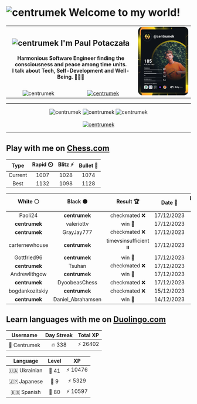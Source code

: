 <h1>
  <img
    src="https://emojis.slackmojis.com/emojis/images/1531849430/4246/blob-sunglasses.gif"
    width="30"
    alt="centrumek"
  />
  Welcome to my world!
</h1>

<table>
  <tbody>
    <tr>
      <td align="center" width="70%" colspan="2">
        <h2>
          <img
            src="https://raw.githubusercontent.com/MartinHeinz/MartinHeinz/master/wave.gif"
            width="30px"
            alt="centrumek"
          />
          I'm Paul Potaczała
        </h2>
        <h4>
          Harmonious Software Engineer finding the consciousness and peace among time units.
          <br/>
          I talk about Tech, Self-Development and Well-Being. 🌿🧘🚀
        </h4>
      </td>
      <td width="30%" rowspan="2">
        <a href="https://app.daily.dev/centrumek">
          <img
            src="./devcard.svg"
            alt="centrumek"
          />
        </a>
      </td>
    </tr>
    <tr align="center">
      <td>
        <img
          src="https://komarev.com/ghpvc/?username=centrumek&label=visitors&color=0e75b6&style=flat"
          alt="centrumek"
        >
      </td>
      <td>
        <a href="https://stackoverflow.com/users/14496012/centrumek">
          <img
            src="https://stackoverflow.com/users/flair/14496012.png?theme=dark"
            alt="centrumek"
          >
        </a>
      </td>
    </tr>
  </tbody>
</table>

---
<div align="center">
  <img 
    src="https://github-readme-stats.vercel.app/api?username=centrumek&show_icons=true&count_private=true&theme=dark&hide_border=true&hide=issues,contribs&bg_color=00000000"
    alt="centrumek"
  />
  <img
    src="https://github-readme-stats.vercel.app/api/top-langs/?username=centrumek&layout=compact&hide_border=true&theme=dark&bg_color=00000000&langs_count=6&exclude_repo=air-statistic-app"
    alt="centrumek"
  />
  <img 
    src="https://github-readme-streak-stats.herokuapp.com?user=centrumek&theme=dark&hide_border=true&background=FFFFFF00"
    alt="centrumek"
  />
  <br/>
  <br/>
  <a href="https://www.buymeacoffee.com/centrumek">
    <img
      src="https://cdn.buymeacoffee.com/buttons/v2/default-orange.png"
      height="50"
      width="210"
      alt="centrumek"
    />
  </a>
</div>

---

## Play with me on [Chess.com](https://www.chess.com/member/centrumek)

<div align="center">
<!--START_SECTION:chessStats-->
<!-- Automatically generated with https://github.com/Balastrong/chess-stats-action -->

| Type | Rapid ⏲️ | Blitz ⚡ | Bullet 🔫 |
|:---:|:---:|:---:|:---:|
| Current | 1007 | 1028 | 1074 |
| Best | 1132 | 1098 | 1128 |

| White ⚪ | Black ⚫ | Result 🏆 | Date 📅 | Position 🗺️ | Type 🕕 |
|:---:|:---:|:---:|:---:|:---:|:---:|
| Paoli24 | **centrumek** | checkmated ❌ | 17/12/2023 | <a href="http://www.ee.unb.ca/cgi-bin/tervo/fen.pl?select=k1r2r2/2Q3b1/R2pP3/1p2p2p/1P2P1pP/8/PP3PPN/5RK1 b - -">Link</a> | Blitz |
| **centrumek** | valeriottv | win 🥇 | 17/12/2023 | <a href="http://www.ee.unb.ca/cgi-bin/tervo/fen.pl?select=r5k1/p3r2p/6p1/3N4/3b2n1/3PP3/PP2KP2/R1B4R w - -">Link</a> | Blitz |
| **centrumek** | GrayJay777 | checkmated ❌ | 17/12/2023 | <a href="http://www.ee.unb.ca/cgi-bin/tervo/fen.pl?select=r4rk1/5ppp/2p1p3/p2p4/P2n4/2P1P3/2q2PPP/R1K4R w - -">Link</a> | Blitz |
| carternewhouse | **centrumek** | timevsinsufficient ⏸️ | 17/12/2023 | <a href="http://www.ee.unb.ca/cgi-bin/tervo/fen.pl?select=8/K1k5/8/P7/P7/8/8/8 w - -">Link</a> | Blitz |
| Gottfried96 | **centrumek** | win 🥇 | 17/12/2023 | <a href="http://www.ee.unb.ca/cgi-bin/tervo/fen.pl?select=8/8/2q5/K7/8/q5k1/8/8 w - -">Link</a> | Blitz |
| **centrumek** | Tsuhan | checkmated ❌ | 17/12/2023 | <a href="http://www.ee.unb.ca/cgi-bin/tervo/fen.pl?select=3r3r/1Q5p/4pkp1/3p4/5P2/2b2q2/8/4K3 w - -">Link</a> | Blitz |
| Andrewlithgow | **centrumek** | win 🥇 | 17/12/2023 | <a href="http://www.ee.unb.ca/cgi-bin/tervo/fen.pl?select=1k1r4/1p3p2/3p1bp1/PNp5/4P1p1/2Pn3r/1P1K3P/R7 w - -">Link</a> | Blitz |
| **centrumek** | DyoobeasChess | checkmated ❌ | 17/12/2023 | <a href="http://www.ee.unb.ca/cgi-bin/tervo/fen.pl?select=r5k1/5p1p/8/7P/6P1/8/3B1q1K/5q2 w - -">Link</a> | Blitz |
| bogdankozitskiy | **centrumek** | checkmated ❌ | 15/12/2023 | <a href="http://www.ee.unb.ca/cgi-bin/tervo/fen.pl?select=2k5/2Q5/p3N1P1/3P4/8/1P3p1K/P7/R7 b - -">Link</a> | Bullet |
| **centrumek** | Daniel_Abrahamsen | win 🥇 | 14/12/2023 | <a href="http://www.ee.unb.ca/cgi-bin/tervo/fen.pl?select=r7/3k1ppp/3b4/1B1K4/1P1p2P1/2r5/8/7R b - -">Link</a> | Bullet |

<!--END_SECTION:chessStats-->
</div>

## Learn languages with me on [Duolingo.com](https://www.duolingo.com/profile/Centrumek)

<div align="center">
<!--START_SECTION:duolingoStats-->
<!-- Automatically generated with https://github.com/centrumek/duolingo-readme-stats-->

| Username | Day Streak | Total XP |
|:---:|:---:|:---:|
| 👤 Centrumek | 🔥 338 | ⚡ 26402 |

| Language | Level | XP |
|:---:|:---:|:---:|
| 🇺🇦 Ukrainian | 👑 41 | ⚡ 10476 |
| 🇯🇵 Japanese | 👑 9 | ⚡ 5329 |
| 🇪🇸 Spanish | 👑 80 | ⚡ 10597 |

<!--END_SECTION:duolingoStats-->
</div>
<!--
**centrumek/centrumek** is a ✨ _special_ ✨ repository because its `README.md` (this file) appears on your GitHub profile.

Here are some ideas to get you started:

- 🔭 I’m currently working on ...
- 🌱 I’m currently learning ...
- 👯 I’m looking to collaborate on ...
- 🤔 I’m looking for help with ...
- 💬 Ask me about ...
- 📫 How to reach me: ...
- 😄 Pronouns: ...
- ⚡ Fun fact: ...
-->
